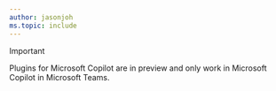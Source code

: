 ```yaml
---
author: jasonjoh
ms.topic: include
---
```


<!-- markdownlint-disable MD041-->

> [!IMPORTANT]
> Plugins for Microsoft Copilot are in preview and only work in Microsoft Copilot in Microsoft Teams.
